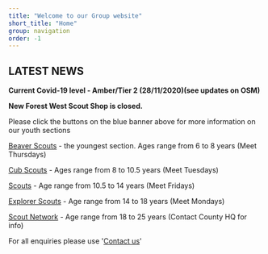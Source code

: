 ```yaml
---
title: "Welcome to our Group website"
short_title: "Home"
group: navigation
order: -1
---
```


## LATEST NEWS

**Current Covid-19 level - Amber/Tier 2 (28/11/2020)(see updates on OSM)**

**New Forest West Scout Shop is closed.**

Please click the buttons on the blue banner above for more information on our youth sections

[Beaver Scouts](/beavers/) - the youngest section. Ages range from 6 to 8 years (Meet Thursdays)

[Cub Scouts](/cubs/) - Ages range from 8 to 10.5 years (Meet Tuesdays)

[Scouts](/scouts/) - Age range from 10.5 to 14 years (Meet Fridays)

[Explorer Scouts](/explorers/) - Age range from 14 to 18 years (Meet Mondays)

[Scout Network](https://www.hampshirescouting.org.uk/youth-programme/scout-network/) - Age range from 18 to 25 years (Contact County HQ for info)

For all enquiries please use '[Contact us](/contacts/)'
